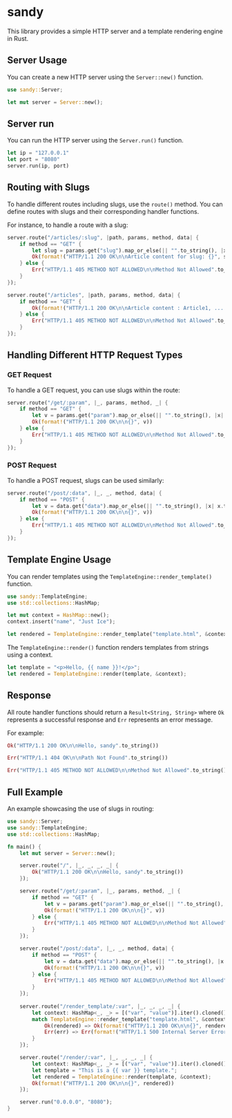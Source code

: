 # sandy

This library provides a simple HTTP server and a template rendering engine in Rust.

## Server Usage

You can create a new HTTP server using the `Server::new()` function.

```rust
use sandy::Server;

let mut server = Server::new();
```

## Server run

You can run the HTTP server using the `Server.run()` function.

```rust
let ip = "127.0.0.1"
let port = "8080"
server.run(ip, port)
```

## Routing with Slugs

To handle different routes including slugs, use the `route()` method. You can define routes with slugs and their corresponding handler functions.

For instance, to handle a route with a slug:

```rust
server.route("/articles/:slug", |path, params, method, data| {
    if method == "GET" {
        let slug = params.get("slug").map_or_else(|| "".to_string(), |x| x.to_string());
        Ok(format!("HTTP/1.1 200 OK\n\nArticle content for slug: {}", slug))
    } else {
        Err("HTTP/1.1 405 METHOD NOT ALLOWED\n\nMethod Not Allowed".to_string())
    }
});
```

```rust
server.route("/articles", |path, params, method, data| {
    if method == "GET" {
        Ok(format!("HTTP/1.1 200 OK\n\nArticle content : Article1, ...."))
    } else {
        Err("HTTP/1.1 405 METHOD NOT ALLOWED\n\nMethod Not Allowed".to_string())
    }
});
```

## Handling Different HTTP Request Types

### GET Request

To handle a GET request, you can use slugs within the route:

```rust
server.route("/get/:param", |_, params, method, _| {
    if method == "GET" {
        let v = params.get("param").map_or_else(|| "".to_string(), |x| x.to_string());
        Ok(format!("HTTP/1.1 200 OK\n\n{}", v))
    } else {
        Err("HTTP/1.1 405 METHOD NOT ALLOWED\n\nMethod Not Allowed".to_string())
    }
});
```

### POST Request

To handle a POST request, slugs can be used similarly:

```rust
server.route("/post/:data", |_, _, method, data| {
    if method == "POST" {
        let v = data.get("data").map_or_else(|| "".to_string(), |x| x.to_string());
        Ok(format!("HTTP/1.1 200 OK\n\n{}", v))
    } else {
        Err("HTTP/1.1 405 METHOD NOT ALLOWED\n\nMethod Not Allowed".to_string())
    }
});
```

## Template Engine Usage

You can render templates using the `TemplateEngine::render_template()` function.

```rust
use sandy::TemplateEngine;
use std::collections::HashMap;

let mut context = HashMap::new();
context.insert("name", "Just Ice");

let rendered = TemplateEngine::render_template("template.html", &context);
```

The `TemplateEngine::render()` function renders templates from strings using a context.

```rust
let template = "<p>Hello, {{ name }}!</p>";
let rendered = TemplateEngine::render(template, &context);
```

## Response

All route handler functions should return a `Result<String, String>` where `Ok` represents a successful response and `Err` represents an error message.

For example:

```rust
Ok("HTTP/1.1 200 OK\n\nHello, sandy".to_string())
```

```rust
Err("HTTP/1.1 404 OK\n\nPath Not Found".to_string())
```

```rust
Err("HTTP/1.1 405 METHOD NOT ALLOWED\n\nMethod Not Allowed".to_string())
```

## Full Example

An example showcasing the use of slugs in routing:

```rust
use sandy::Server;
use sandy::TemplateEngine;
use std::collections::HashMap;

fn main() {
    let mut server = Server::new();

    server.route("/", |_, _, _, _| {
        Ok("HTTP/1.1 200 OK\n\nHello, sandy".to_string())
    });

    server.route("/get/:param", |_, params, method, _| {
        if method == "GET" {
            let v = params.get("param").map_or_else(|| "".to_string(), |x| x.to_string());
            Ok(format!("HTTP/1.1 200 OK\n\n{}", v))
        } else {
            Err("HTTP/1.1 405 METHOD NOT ALLOWED\n\nMethod Not Allowed".to_string())
        }
    });

    server.route("/post/:data", |_, _, method, data| {
        if method == "POST" {
            let v = data.get("data").map_or_else(|| "".to_string(), |x| x.to_string());
            Ok(format!("HTTP/1.1 200 OK\n\n{}", v))
        } else {
            Err("HTTP/1.1 405 METHOD NOT ALLOWED\n\nMethod Not Allowed".to_string())
        }
    });
    
    server.route("/render_template/:var", |_, _, _, _| {
        let context: HashMap<_, _> = [("var", "value")].iter().cloned().collect();
        match TemplateEngine::render_template("template.html", &context) {
            Ok(rendered) => Ok(format!("HTTP/1.1 200 OK\n\n{}", rendered)),
            Err(err) => Err(format!("HTTP/1.1 500 Internal Server Error\n\n{}", err)),
        }
    });

    server.route("/render/:var", |_, _, _, _| {
        let context: HashMap<_, _> = [("var", "value")].iter().cloned().collect();
        let template = "This is a {{ var }} template.";
        let rendered = TemplateEngine::render(template, &context);
        Ok(format!("HTTP/1.1 200 OK\n\n{}", rendered))
    });

    server.run("0.0.0.0", "8080");
}
```
